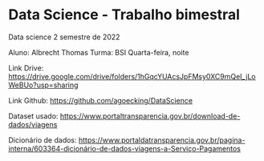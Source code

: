 # Data Science - Trabalho bimestral
Data science 2 semestre de 2022

Aluno: Albrecht Thomas
Turma: BSI Quarta-feira, noite

Link Drive: https://drive.google.com/drive/folders/1hGqcYUAcsJpFMsy0XC9mQeI_jLoWeBUo?usp=sharing

Link Github: https://github.com/agoecking/DataScience

Dataset usado: https://www.portaltransparencia.gov.br/download-de-dados/viagens

Dicionário de dados: https://www.portaldatransparencia.gov.br/pagina-interna/603364-dicionário-de-dados-viagens-a-Serviço-Pagamentos

